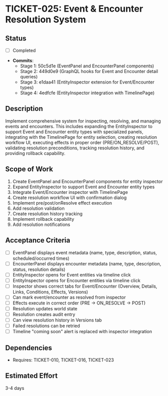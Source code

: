 # TICKET-025: Event & Encounter Resolution System

## Status

- [ ] Completed
- **Commits**:
  - Stage 1: 50c5d1e (EventPanel and EncounterPanel components)
  - Stage 2: 449d0e9 (GraphQL hooks for Event and Encounter detail queries)
  - Stage 3: e1daa41 (EntityInspector extension for Event/Encounter types)
  - Stage 4: 4edfcfe (EntityInspector integration with TimelinePage)

## Description

Implement comprehensive system for inspecting, resolving, and managing events and encounters. This includes expanding the EntityInspector to support Event and Encounter entity types with specialized panels, integrating with the TimelinePage for entity selection, creating resolution workflow UI, executing effects in proper order (PRE/ON_RESOLVE/POST), validating resolution preconditions, tracking resolution history, and providing rollback capability.

## Scope of Work

1. Create EventPanel and EncounterPanel components for entity inspector
2. Expand EntityInspector to support Event and Encounter entity types
3. Integrate Event/Encounter inspector with TimelinePage
4. Create resolution workflow UI with confirmation dialog
5. Implement pre/post/onResolve effect execution
6. Add resolution validation
7. Create resolution history tracking
8. Implement rollback capability
9. Add resolution notifications

## Acceptance Criteria

- [ ] EventPanel displays event metadata (name, type, description, status, scheduled/occurred times)
- [ ] EncounterPanel displays encounter metadata (name, type, description, status, resolution details)
- [ ] EntityInspector opens for Event entities via timeline click
- [ ] EntityInspector opens for Encounter entities via timeline click
- [ ] Inspector shows correct tabs for Event/Encounter (Overview, Details, Links, Conditions, Effects, Versions)
- [ ] Can mark event/encounter as resolved from inspector
- [ ] Effects execute in correct order (PRE → ON_RESOLVE → POST)
- [ ] Resolution updates world state
- [ ] Resolution creates audit entry
- [ ] Can view resolution history in Versions tab
- [ ] Failed resolutions can be retried
- [ ] Timeline "coming soon" alert is replaced with inspector integration

## Dependencies

- Requires: TICKET-010, TICKET-016, TICKET-023

## Estimated Effort

3-4 days
